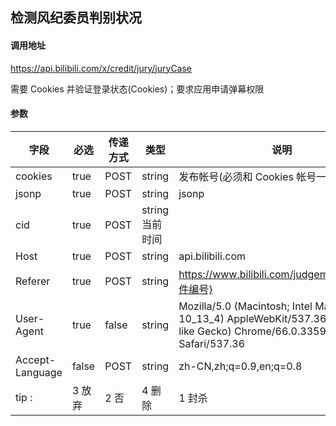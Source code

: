 ## 检测风纪委员判别状况

#### 调用地址

https://api.bilibili.com/x/credit/jury/juryCase

需要 Cookies 并验证登录状态(Cookies)；要求应用申请弹幕权限

#### 参数

|字段|必选|传递方式|类型|说明|
|----|----|--------|----|----|
|cookies|true|POST|string|发布帐号(必须和 Cookies 帐号一致)|
|jsonp|true|POST|string|jsonp|
|cid|true|POST|string当前时间|
|Host|true|POST|string|api.bilibili.com|
|Referer|true|POST|string|https://www.bilibili.com/judgement/vote/{案件编号}|
|User-Agent|true|false|string|Mozilla/5.0 (Macintosh; Intel Mac OS X 10_13_4) AppleWebKit/537.36 (KHTML, like Gecko) Chrome/66.0.3359.139 Safari/537.36|
|Accept-Language|false|POST|string|zh-CN,zh;q=0.9,en;q=0.8|
tip :    | 3 放弃| 2 否 | 4 删除 | 1 封杀|
